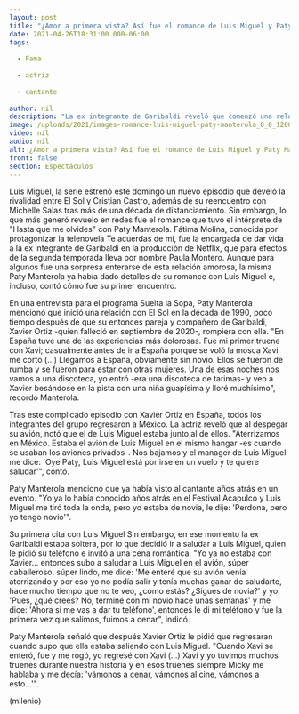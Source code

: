 ```yaml
---
layout: post
title: "¿Amor a primera vista? Así fue el romance de Luis Miguel y Paty Manterola"
date: 2021-04-26T18:31:00.000-06:00
tags:
  
  - Fama
  
  - actriz
  
  - cantante
  
author: nil
description: "La ex integrante de Garibaldi reveló que comenzó una relación amorosa con Luis Miguel tras una de sus rupturas con Xavier Ortiz. "
image: /uploads/2021/images-romance-luis-miguel-paty-manterola_0_0_1200_747.jpg
video: nil
audio: nil
alt: ¿Amor a primera vista? Así fue el romance de Luis Miguel y Paty Manterola
front: false
section: Espectáculos
---
```



Luis Miguel, la serie estrenó este domingo un nuevo episodio que develó la rivalidad entre El Sol y Cristian Castro, además de su reencuentro con Michelle Salas tras más de una década de distanciamiento. Sin embargo, lo que más generó revuelo en redes fue el romance que tuvo el intérprete de "Hasta que me olvides" con Paty Manterola.  Fátima Molina, conocida por protagonizar la telenovela Te acuerdas de mí, fue la encargada de dar vida a la ex integrante de Garibaldi en la producción de Netflix, que para efectos de la segunda temporada lleva por nombre Paula Montero. Aunque para algunos fue una sorpresa enterarse de esta relación amorosa, la misma Paty Manterola ya había dado detalles de su romance con Luis Miguel e, incluso, contó cómo fue su primer encuentro. 

En una entrevista para el programa Suelta la Sopa, Paty Manterola mencionó que inició una relación con El Sol en la década de 1990, poco tiempo después de que su entonces pareja y compañero de Garibaldi, Xavier Ortiz -quien falleció en septiembre de 2020-, rompiera con ella. "En España tuve una de las experiencias más dolorosas. Fue mi primer truene con Xavi; casualmente antes de ir a España porque se voló la mosca Xavi me cortó (...) Llegamos a España, obviamente sin novio. Ellos se fueron de rumba y se fueron para estar con otras mujeres. Una de esas noches nos vamos a una discoteca, yo entró -era una discoteca de tarimas- y veo a Xavier besándose en la pista con una niña guapísima y lloré muchísimo", recordó Manterola. 

Tras este complicado episodio con Xavier Ortiz en España, todos los integrantes del grupo regresaron a México. La actriz reveló que al despegar su avión, notó que el de Luis Miguel estaba junto al de ellos. "Aterrizamos en México. Estaba el avión de Luis Miguel en el mismo hangar -es cuando se usaban los aviones privados-. Nos bajamos y el manager de Luis Miguel me dice: 'Oye Paty, Luis Miguel está por irse en un vuelo y te quiere saludar'", contó.  

Paty Manterola mencionó que ya había visto al cantante años atrás en un evento. "Yo ya lo había conocido años atrás en el Festival Acapulco y Luis Miguel me tiró toda la onda, pero yo estaba de novia, le dije: 'Perdona, pero yo tengo novio'".  

Su primera cita con Luis Miguel Sin embargo, en ese momento la ex Garibaldi estaba soltera, por lo que decidió ir a saludar a Luis Miguel, quien le pidió su teléfono e invitó a una cena romántica.  "Yo ya no estaba con Xavier... entonces subo a saludar a Luis Miguel en el avión, súper caballeroso, súper lindo, me dice: 'Me enteré que su avión venía aterrizando y por eso yo no podía salir y tenía muchas ganar de saludarte, hace mucho tiempo que no te veo, ¿cómo estás? ¿Sigues de novia?' y yo: 'Pues, ¿qué crees? No, terminé con mi novio hace unas semanas' y me dice: 'Ahora si me vas a dar tu teléfono', entonces le di mi teléfono y fue la primera vez que salimos, fuimos a cenar", indicó. 

Paty Manterola señaló que después Xavier Ortiz le pidió que regresaran cuando supo que ella estaba saliendo con Luis Miguel. "Cuando Xavi se enteró, fue y me rogó, yo regresé con Xavi (...) Xavi y yo tuvimos muchos truenes durante nuestra historia y en esos truenes siempre Micky me hablaba y me decía: 'vámonos a cenar, vámonos al cine, vámonos a esto...'".  

(milenio)